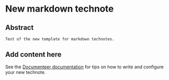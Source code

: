 # New markdown technote

## Abstract

```{abstract}
Test of the new template for markdown technotes.
```

## Add content here

See the [Documenteer documentation](https://documenteer.lsst.io/technotes/index.html) for tips on how to write and configure your new technote.
